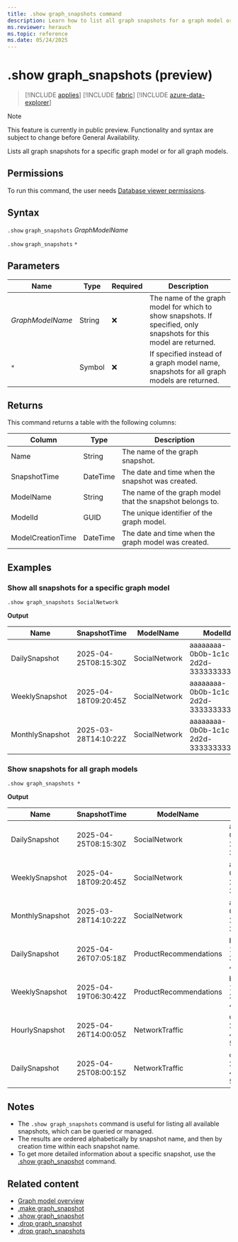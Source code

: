 ```yaml
---
title: .show graph_snapshots command
description: Learn how to list all graph snapshots for a graph model or all graph models using the .show graph_snapshots command.
ms.reviewer: herauch
ms.topic: reference
ms.date: 05/24/2025
---
```


# .show graph_snapshots (preview)

> [!INCLUDE [applies](../../includes/applies-to-version/applies.md)] [!INCLUDE [fabric](../../includes/applies-to-version/fabric.md)] [!INCLUDE [azure-data-explorer](../../includes/applies-to-version/azure-data-explorer.md)]

> [!NOTE]
> This feature is currently in public preview. Functionality and syntax are subject to change before General Availability.

Lists all graph snapshots for a specific graph model or for all graph models.

## Permissions

To run this command, the user needs [Database viewer permissions](../../access-control/role-based-access-control.md).

## Syntax

`.show` `graph_snapshots` *GraphModelName*

`.show` `graph_snapshots` `*`

## Parameters

|Name|Type|Required|Description|
|--|--|--|--|
|*GraphModelName*|String|❌|The name of the graph model for which to show snapshots. If specified, only snapshots for this model are returned.|
|`*`|Symbol|❌|If specified instead of a graph model name, snapshots for all graph models are returned.|

## Returns

This command returns a table with the following columns:

|Column|Type|Description|
|--|--|--|
|Name|String|The name of the graph snapshot.|
|SnapshotTime|DateTime|The date and time when the snapshot was created.|
|ModelName|String|The name of the graph model that the snapshot belongs to.|
|ModelId|GUID|The unique identifier of the graph model.|
|ModelCreationTime|DateTime|The date and time when the graph model was created.|

## Examples

### Show all snapshots for a specific graph model

```kusto
.show graph_snapshots SocialNetwork
```

**Output**

|Name|SnapshotTime|ModelName|ModelId|ModelCreationTime|
|---|---|---|---|---|
|DailySnapshot|2025-04-25T08:15:30Z|SocialNetwork|aaaaaaaa-0b0b-1c1c-2d2d-333333333333|2025-03-01T10:00:00Z|
|WeeklySnapshot|2025-04-18T09:20:45Z|SocialNetwork|aaaaaaaa-0b0b-1c1c-2d2d-333333333333|2025-03-01T10:00:00Z|
|MonthlySnapshot|2025-03-28T14:10:22Z|SocialNetwork|aaaaaaaa-0b0b-1c1c-2d2d-333333333333|2025-03-01T10:00:00Z|

### Show snapshots for all graph models

```kusto
.show graph_snapshots *
```

**Output**

|Name|SnapshotTime|ModelName|ModelId|ModelCreationTime|
|---|---|---|---|---|
|DailySnapshot|2025-04-25T08:15:30Z|SocialNetwork|aaaaaaaa-0b0b-1c1c-2d2d-333333333333|2025-03-01T10:00:00Z|
|WeeklySnapshot|2025-04-18T09:20:45Z|SocialNetwork|aaaaaaaa-0b0b-1c1c-2d2d-333333333333|2025-03-01T10:00:00Z|
|MonthlySnapshot|2025-03-28T14:10:22Z|SocialNetwork|aaaaaaaa-0b0b-1c1c-2d2d-333333333333|2025-03-01T10:00:00Z|
|DailySnapshot|2025-04-26T07:05:18Z|ProductRecommendations|bbbbbbbb-1c1c-2d2d-3e3e-444444444444|2025-02-15T14:30:00Z|
|WeeklySnapshot|2025-04-19T06:30:42Z|ProductRecommendations|bbbbbbbb-1c1c-2d2d-3e3e-444444444444|2025-02-15T14:30:00Z|
|HourlySnapshot|2025-04-26T14:00:05Z|NetworkTraffic|cccccccc-2d2d-3e3e-4f4f-555555555555|2025-01-20T09:15:00Z|
|DailySnapshot|2025-04-25T08:00:15Z|NetworkTraffic|cccccccc-2d2d-3e3e-4f4f-555555555555|2025-01-20T09:15:00Z|

## Notes

- The `.show graph_snapshots` command is useful for listing all available snapshots, which can be queried or managed.
- The results are ordered alphabetically by snapshot name, and then by creation time within each snapshot name.
- To get more detailed information about a specific snapshot, use the [.show graph_snapshot](graph-snapshot-show.md) command.

## Related content

* [Graph model overview](graph-model-overview.md)
* [.make graph_snapshot](graph-snapshot-make.md)
* [.show graph_snapshot](graph-snapshot-show.md)
* [.drop graph_snapshot](graph-snapshot-drop.md)
* [.drop graph_snapshots](graph-snapshots-drop.md)
